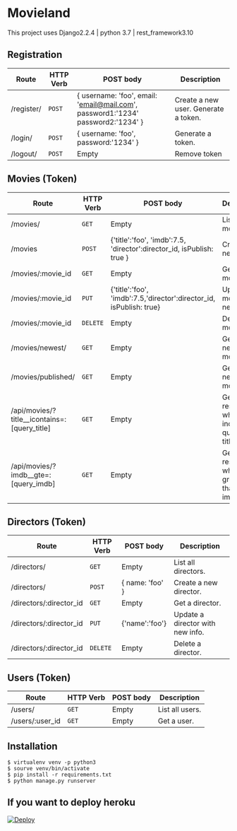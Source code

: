 # Movieland
This project uses Django2.2.4 | python 3.7 | rest_framework3.10


## Registration

| Route | HTTP Verb	 | POST body	 | Description	 |
| --- | --- | --- | --- |
| /register/ | `POST` | { username: 'foo', email: 'email@mail.com', password1:'1234' password2:'1234' } | Create a new user. Generate a token.|
| /login/ | `POST` | { username: 'foo', password:'1234' } | Generate a token. |
| /logout/ | `POST` | Empty | Remove token |

## Movies (Token)

| Route | HTTP Verb	| POST body	| Description |
| --- | --- | --- | --- |
| /movies/ | `GET` | Empty | List all movies. |
| /movies | `POST` | {'title':'foo', 'imdb':7.5, 'director':director_id, isPublish: true } | Create a new movie. |
| /movies/:movie_id | `GET` | Empty | Get a movie. |
| /movies/:movie_id | `PUT` | {'title':'foo', 'imdb':7.5,'director':director_id, isPublish: true} | Update a movie with new info. |
| /movies/:movie_id | `DELETE` | Empty | Delete a movie. |
| /movies/newest/ | `GET` | Empty | Get the newest movie. |
| /movies/published/ | `GET` | Empty | Get the newest movie. |
| /api/movies/?title__icontains=:[query_title] | `GET` | Empty | Get all result which ones include the query in title |
| /api/movies/?imdb__gte=:[query_imdb] | `GET` | Empty | Get all result which ones greater than query imdb |

## Directors (Token)

| Route | HTTP Verb	 | POST body	 | Description	 |
| --- | --- | --- | --- |
| /directors/ | `GET` | Empty | List all directors. |
| /directors/ | `POST` | { name: 'foo' } | Create a new director. | 
| /directors/:director_id | `GET` | Empty | Get a director. |
| /directors/:director_id | `PUT` | {'name':'foo'} | Update a director with new info. |
| /directors/:director_id | `DELETE` | Empty | Delete a director. |

## Users (Token)

| Route | HTTP Verb | POST body	 | Description	 |
| --- | --- | --- | --- |
| /users/ | `GET` | Empty | List all users. |
| /users/:user_id | `GET` | Empty | Get a user. |

## Installation
```shell
$ virtualenv venv -p python3
$ sourve venv/bin/activate
$ pip install -r requirements.txt
$ python manage.py runserver
```

## If you want to deploy heroku
[![Deploy](https://www.herokucdn.com/deploy/button.svg)](https://dashboard.heroku.com/new?template=https://github.com/yasinkbas/movieland-registration)